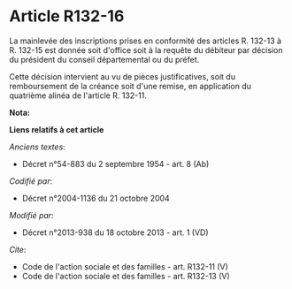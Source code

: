# Article R132-16

La mainlevée des inscriptions prises en conformité des articles R. 132-13 à R. 132-15 est donnée soit d'office soit à la
requête du débiteur par décision du président du conseil départemental ou du préfet. 

Cette décision intervient au vu de pièces justificatives, soit du remboursement de la créance soit d'une remise, en
application du quatrième alinéa de l'article R. 132-11.

**Nota:**



**Liens relatifs à cet article**

_Anciens textes_:

  - Décret n°54-883 du 2 septembre 1954 - art. 8 (Ab)

_Codifié par_:

  - Décret n°2004-1136 du 21 octobre 2004

_Modifié par_:

  - Décret n°2013-938 du 18 octobre 2013 - art. 1 (VD)

_Cite_:

  - Code de l'action sociale et des familles - art. R132-11 (V)
  - Code de l'action sociale et des familles - art. R132-13 (V)
